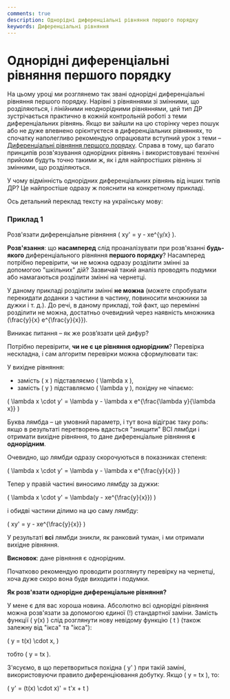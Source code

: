 ```yaml
---
comments: true
description: Однорідні диференціальні рівняння першого порядку
keywords: Диференціальні рівняння
---
```


# Однорідні диференціальні рівняння першого порядку

На цьому уроці ми розглянемо так звані однорідні диференціальні рівняння першого порядку. Нарівні з рівняннями зі змінними, що розділяються, і лінійними неоднорідними рівняннями, цей тип ДР зустрічається практично в кожній контрольній роботі з теми диференціальних рівнянь. 
Якщо ви зайшли на цю сторінку через пошук або не дуже впевнено орієнтуєтеся в диференціальних рівняннях, то спочатку наполегливо рекомендую опрацювати вступний урок з теми – [Диференціальні рівняння першого порядку](first_order.md). Справа в тому, що багато принципів розв'язування однорідних рівнянь і використовувані технічні прийоми будуть точно такими ж, як і для найпростіших рівнянь зі змінними, що розділяються.

У чому відмінність однорідних диференціальних рівнянь від інших типів ДР? Це найпростіше одразу ж пояснити на конкретному прикладі.

Ось детальний переклад тексту на українську мову:

### Приклад 1

Розв'язати диференціальне рівняння \( xy' = y - xe^{y/x} \).

**Розв'язання**: що **насамперед** слід проаналізувати при розв'язанні **будь-якого** диференціального рівняння **першого порядку**? Насамперед потрібно перевірити, чи не можна одразу розділити змінні за допомогою "шкільних" дій? Зазвичай такий аналіз проводять подумки або намагаються розділити змінні на чернетці.

У даному прикладі розділити змінні **не можна** (можете спробувати перекидати доданки з частини в частину, повиносити множники за дужки і т. д.). До речі, в даному прикладі, той факт, що перемінні розділити не можна, достатньо очевидний через наявність множника \(\frac{y}{x} e^{\frac{y}{x}}\).

Виникає питання – як же розв’язати цей дифур?

Потрібно перевірити, **чи не є це рівняння однорідним**? Перевірка нескладна, і сам алгоритм перевірки можна сформулювати так:

У вихідне рівняння:

- замість \( x \) підставляємо \( \lambda x \),
- замість \( y \) підставляємо \( \lambda y \), похідну не чіпаємо:

\(
\lambda x \cdot y' = \lambda y - \lambda x e^{\frac{\lambda y}{\lambda x}}
\)

Буква лямбда – це умовний параметр, і тут вона відіграє таку роль: якщо в результаті перетворень вдасться "знищити" ВСІ лямбди і отримати вихідне рівняння, то дане диференціальне рівняння **є однорідним**.

Очевидно, що лямбди одразу скорочуються в показниках степеня:

\(
\lambda x \cdot y' = \lambda y - \lambda x e^{\frac{y}{x}}
\)

Тепер у правій частині виносимо лямбду за дужки:

\(
\lambda x \cdot y' = \lambda(y - xe^{\frac{y}{x}})
\)

і обидві частини ділимо на цю саму лямбду:

\(
xy' = y - xe^{\frac{y}{x}}
\)

У результаті **всі** лямбди зникли, як ранковий туман, і ми отримали вихідне рівняння.

**Висновок**: дане рівняння є однорідним.

Початково рекомендую проводити розглянуту перевірку на чернетці, хоча дуже скоро вона буде виходити і подумки.

**Як розв'язати однорідне диференціальне рівняння?**

У мене є для вас хороша новина. Абсолютно всі однорідні рівняння можна розв'язати за допомогою єдиної (!) стандартної заміни. Замість функції \( y(x) \) слід розглянути нову невідому функцію \( t \) (також залежну від "ікса" та "ікса"):

\(
y = t(x) \cdot x,
\)

тобто \( y = tx \).

З'ясуємо, в що перетвориться похідна \( y' \) при такій заміні, використовуючи правило диференціювання добутку. Якщо \( y = tx \), то:

\(
y' = (t(x) \cdot x)' = t'x + t
\)



